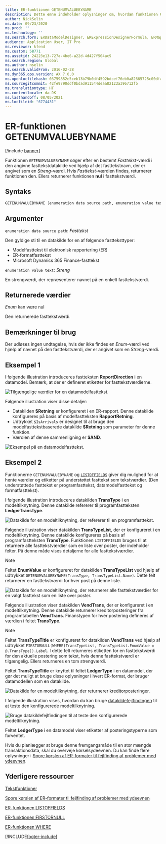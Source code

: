```yaml
---
title: ER-funktionen GETENUMVALUEBYNAME
description: Dette emne indeholder oplysninger om, hvordan funktionen GETENUMVALUEBYNAME til elektronisk rapportering (ER) skal anvendes.
author: NickSelin
ms.date: 09/23/2020
ms.prod: ''
ms.technology: ''
ms.search.form: ERDataModelDesigner, ERExpressionDesignerFormula, ERMappedFormatDesigner, ERModelMappingDesigner
audience: Application User, IT Pro
ms.reviewer: kfend
ms.custom: 58771
ms.assetid: 24223e13-727a-4be6-a22d-4d427f504ac9
ms.search.region: Global
ms.author: nselin
ms.search.validFrom: 2016-02-28
ms.dyn365.ops.version: AX 7.0.0
ms.openlocfilehash: 03759852e5ceb13b79b0df4592bdcef76eb0a82865725c00df40b9cc5f786240
ms.sourcegitcommit: 42fe9790ddf0bdad911544deaa82123a396712fb
ms.translationtype: HT
ms.contentlocale: da-DK
ms.lasthandoff: 08/05/2021
ms.locfileid: "6774431"
---
```

# <a name="getenumvaluebyname-er-function"></a>ER-funktionen GETENUMVALUEBYNAME

[!include [banner](../includes/banner.md)]

Funktionen `GETENUMVALUEBYNAME` søger efter en bestemt *Fasttekst*-værdi i den angivne fasttekstdatakilde ved hjælp af det fasttekstnavn, der er angivet som en *Streng*-værdi. Hvis *Fasttekst*-værdien findes, returnerer funktionen den. Ellers returnerer funktionen **nul** i fasttekstværdi.

## <a name="syntax"></a>Syntaks

```vb
GETENUMVALUEBYNAME (enumeration data source path, enumeration value text)
```

## <a name="arguments"></a>Argumenter

`enumeration data source path`: *Fasttekst*

Den gyldige sti til en datakilde for en af følgende fastteksttyper:

- Modelfasttekst til elektronisk rapportering (ER)
- ER-formatfasttekst
- Microsoft Dynamics 365 Finance-fasttekst

`enumeration value text`: *Streng*

En strengværdi, der repræsenterer navnet på en enkelt fasttekstværdi.

## <a name="return-values"></a>Returnerede værdier

*Enum* kan være nul

Den returnerede fasttekstværdi.

## <a name="usage-notes"></a>Bemærkninger til brug

Der udløses ingen undtagelse, hvis der ikke findes en *Enum*-værdi ved hjælp af navnet på den fasttekstværdi, der er angivet som en *Streng*-værdi.

## <a name="example-1"></a>Eksempel 1

I følgende illustration introduceres fastteksten **ReportDirection** i en datamodel. Bemærk, at der er defineret etiketter for fasttekstværdierne.

![Tilgængelige værdier for en datamodelfasttekst.](./media/ER-data-model-enumeration-values.PNG)

Følgende illustration viser disse detaljer:

- Datakilden **$Retning** er konfigureret i en ER-rapport. Denne datakilde konfigureres på basis af modelfastteksten **RapportRetning**.
- Udtrykket `$IsArrivals` er designet til at bruge den modelfasttekstbaserede datakilde **$Retning** som parameter for denne funktion.
- Værdien af denne sammenligning er **SAND**.

![Eksempel på en datamodelfasttekst.](./media/ER-data-model-enumeration-usage.PNG)

## <a name="example-2"></a>Eksempel 2

Funktionerne `GETENUMVALUEBYNAME` og [`LISTOFFIELDS`](er-functions-list-listoffields.md) giver dig mulighed for at hente værdier og etiketter på understøttet fasttekst som tekstværdier. (Den understøttede fasttekst er programfasttekst, datamodelfasttekst og formatfasttekst).

I følgende illustration introduceres datakilden **TransType** i en modeltilknytning. Denne datakilde refererer til programfastteksten **LedgerTransType**.

![Datakilde for en modeltilknytning, der refererer til en programfasttekst.](./media/er-functions-text-getenumvaluebyname-example2-1.png)

Følgende illustration viser datakilden **TransTypeList**, der er konfigureret i en modeltilknytning. Denne datakilde konfigureres på basis af programfastteksten **TransType**. Funktionen `LISTOFFIELDS` bruges til at returnere alle fasttekstværdier som en liste over poster, der indeholder felter. På denne måde vises detaljerne for alle fasttekstværdier.

> [!NOTE]
> Feltet **EnumValue** er konfigureret for datakilden **TransTypeList** ved hjælp af udtrykket `GETENUMVALUEBYNAME(TransType, TransTypeList.Name)`. Dette felt returnerer en fasttekstværdi for hver post på denne liste.

![Datakilde for en modeltilknytning, der returnerer alle fasttekstværdier for en valgt fasttekst som en liste over poster.](./media/er-functions-text-getenumvaluebyname-example2-2.png)

Følgende illustration viser datakilden **VendTrans**, der er konfigureret i en modeltilknytning. Denne datakilde returnerer kreditorposteringer fra programtabellen **VendTrans**. Finanstypen for hver postering defineres af værdien i feltet **TransType**.

> [!NOTE]
> Feltet **TransTypeTitle** er konfigureret for datakilden **VendTrans** ved hjælp af udtrykket `FIRSTORNULL(WHERE(TransTypeList, TransTypeList.EnumValue = @.TransType)).Label`. I dette felt returneres etiketten for en fasttekstværdi for den aktuelle postering som tekst, hvis denne fasttekstværdi er tilgængelig. Ellers returneres en tom strengværdi.
>
> Feltet **TransTypeTitle** er knyttet til feltet **LedgerType** i en datamodel, der gør det muligt at bruge disse oplysninger i hvert ER-format, der bruger datamodellen som en datakilde.

![Datakilde for en modeltilknytning, der returnerer kreditorposteringer.](./media/er-functions-text-getenumvaluebyname-example2-3.png)

I følgende illustration vises, hvordan du kan bruge [datakildefejlfindingen](er-debug-data-sources.md) til at teste den konfigurerede modeltilknytning.

![Bruge datakildefejlfindingen til at teste den konfigurerede modeltilknytning.](./media/er-functions-text-getenumvaluebyname-example2-4.gif)

Feltet **LedgerType** i en datamodel viser etiketter af posteringstyperne som forventet.

Hvis du planlægger at bruge denne fremgangsmåde til en stor mængde transaktionsdata, skal du overveje kørselsydeevnen. Du kan finde flere oplysninger i [Spore kørslen af ER-formater til fejlfinding af problemer med ydeevnen](trace-execution-er-troubleshoot-perf.md).

## <a name="additional-resources"></a>Yderligere ressourcer

[Tekstfunktioner](er-functions-category-text.md)

[Spore kørslen af ER-formater til fejlfinding af problemer med ydeevnen](trace-execution-er-troubleshoot-perf.md)

[ER-funktionen LISTOFFIELDS](er-functions-list-listoffields.md)

[ER-funktionen FIRSTORNULL](er-functions-list-firstornull.md)

[ER-funktionen WHERE](er-functions-list-where.md)


[!INCLUDE[footer-include](../../../includes/footer-banner.md)]